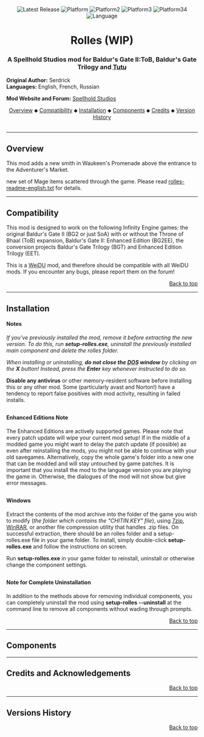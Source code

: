 <div align="center">

![Latest Release](https://img.shields.io/github/v/release/gibberlings3/realmod?include_prereleases&color=red)
![Platform](https://img.shields.io/static/v1?label=release&message=v5.0.0&color=red)
![Platform2](https://img.shields.io/static/v1?label=platform&message=windows&color=informational)
![Platform3](https://img.shields.io/static/v1?label=platform&message=windows&color=#781808)
![Platform34](https://img.shields.io/static/v1?label=platform&message=windows&color=gold)
![Language](https://img.shields.io/static/v1?label=language&message=English%20%7C%20French%20%7C%20Russian&color=green)

<h1><a name="top" id="top"></a>Rolles (WIP)</h1>

### A Spellhold Studios mod for Baldur's Gate II:ToB, Baldur's Gate Trilogy and <acronym title="Baldur's Gate 'To Two'">Tutu</acronym>
</div>

<p><strong>Original Author:</strong> Serdrick<br />
<strong>Languages:</strong> English, French, Russian<br />

<strong>Mod Website and Forum:</strong> <a href="http://www.shsforums.net/topic/36655-rolles-v3/">Spellhold Studios</a></p>


<div align="center">
<a href="#intro">Overview</a> &#x2B25; <a href="#compat">Compatibility</a> &#x2B25; <a href="#installation">Installation</a> &#x2B25; <a href="#components">Components</a> &#x2B25; <a href="#credits">Credits</a> &#x2B25; <a href="#versions">Version History</a></center></br></br>
</div>

<hr>


## <a name="intro" id="intro"></a>Overview


This mod adds a new smith in Waukeen's Promenade above the entrance to the Adventurer's Market.


new set of Mage items scattered through the game.
Please read <a href="https://raw.githubusercontent.com/GwendolyneFreddy/Rolles/master/rolles/readme/rolles-readme-english.txt">rolles-readme-english.txt</a> for details.


<hr>


## <a name="compat" id="compat"></a>Compatibility

This mod is designed to work on the following Infinity Engine games: the original Baldur's Gate II (BG2 or just SoA) with or without the Throne of Bhaal (ToB) expansion, Baldur's Gate II: Enhanced Edition (BG2EE), the conversion projects Baldur's Gate Trilogy (BGT) and Enhanced Edition Trilogy (EET).

This is a <acronym title="Weimer Dialogue Utility">WeiDU</acronym> mod, and therefore should be compatible with all WeiDU mods. If you encounter any bugs, please report them on the forum!<br>
<div style="text-align:right"><a href="#top">Back to top</a></div>


<hr>


## <a name="installation" id="installation"></a>Installation

#### Notes

<em>If you've previously installed the mod, remove it before extracting the new version. To do this, run <strong>setup-rolles.exe</strong>, uninstall the previously installed main component and delete the rolles folder.</em>

<em>When installing or uninstalling, <strong>do not close the <acronym title="Disk Operating System">DOS</acronym> window</strong> by clicking on the <strong>X</strong> button! Instead, press the <strong>Enter</strong> key whenever instructed to do so.</em>

<strong>Disable any antivirus</strong> or other memory-resident software before installing this or any other mod. Some (particularly avast and Norton!) have a tendency to report false positives with mod activity, resulting in failed installs.

## 

#### Enhanced Editions Note

The Enhanced Editions are actively supported games. Please note that every patch update will wipe your current mod setup! If in the middle of a modded game you might want to delay the patch update (if possible) as even after reinstalling the mods, you might not be able to continue with your old savegames. Alternatively, copy the whole game's folder into a new one that can be modded and will stay untouched by game patches. It is important that you install the mod to the language version you are playing the game in. Otherwise, the dialogues of the mod will not show but give error messages.

## 

#### Windows

Extract the contents of the mod archive into the folder of the game you wish to modify (<em>the folder which contains the "CHITIN.KEY" file</em>), using <a href="http://www.7-zip.org/download.html">7zip</a>, <a href="http://www.rarlab.com/download.htm">WinRAR</a>, or another file compression utility that handles .zip files. On successful extraction, there should be an rolles folder and a setup-rolles.exe file in your game folder. To install, simply double-click <strong>setup-rolles.exe</strong> and follow the instructions on screen.

Run <strong>setup-rolles.exe</strong> in your game folder to reinstall, uninstall or otherwise change the component settings.

## 

#### Note for Complete Uninstallation

In addition to the methods above for removing individual components, you can completely uninstall the mod using <strong>setup-rolles --uninstall</strong> at the command line to remove all components without wading through prompts.</br>
<div style="text-align:right"><a href="#top">Back to top</a></div>


<hr>


## <a name="components" id="components"></a>Components



<hr>


## <a name="credits" id="credits"></a>Credits and Acknowledgements

<div style="text-align:right"><a href="#top">Back to top</a></div>


<hr>


## <a name="versions" id="versions"></a>Versions History

<div style="text-align:right"><a href="#top">Back to top</a></div>
